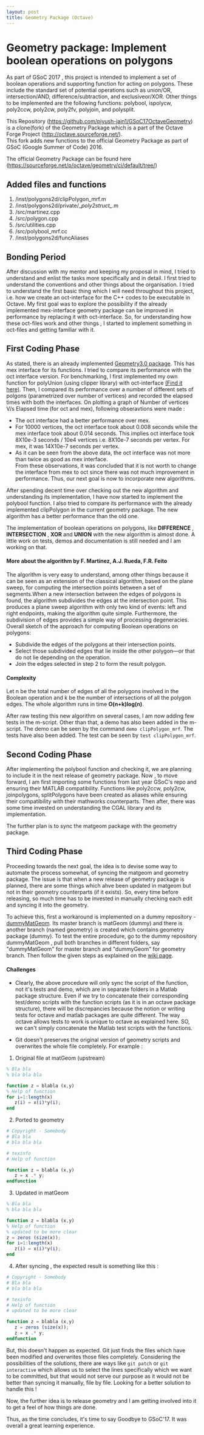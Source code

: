 ```yaml
---
layout: post
title: Geometry Package (Octave)
---
```


# Geometry package: Implement boolean operations on polygons ##
As part of GSoC 2017 , this project is intended to implement a set of boolean operations and supporting function for acting on polygons. These include the standard set of potential operations such as union/OR, intersection/AND, difference/subtraction, and exclusiveor/XOR. Other things to be implemented are the following functions: polybool, ispolycw, poly2ccw, poly2cw, poly2fv, polyjoin, and polysplit.<br/>

This Repository (https://github.com/piyush-jain1/GSoC17OctaveGeometry) is a clone(fork) of the Geometry Package which is a part of the Octave Forge Project (http://octave.sourceforge.net/).</br>
This fork adds new functions to the official Geometry Package as part of GSoC (Google Summer of Code) 2016.

The official Geometry Package can be found here (https://sourceforge.net/p/octave/geometry/ci/default/tree/)

## Added files and functions
1. /inst/polygons2d/clipPolygon_mrf.m
2. /inst/polygons2d/private/\__poly2struct\__.m
3. /src/martinez.cpp
4. /src/polygon.cpp
5. /src/utilities.cpp
6. /src/polybool_mrf.cc
7. /inst/polygons2d/funcAliases

## Bonding Period
After discussion with my mentor and keeping my proposal in mind, I tried to understand and enlist the tasks more specifically and in detail.  I first tried to understand the conventions and other things about the organisation. I tried to understand the first basic thing which I will need throughout this project, i.e. how we create an oct-interface for the C++ codes to be executable in Octave. 
My first goal was to explore the possibility if the already implemented mex-interface geometry package can be improved in performance by replacing it with oct-interface. So, for understanding how these oct-files work and other things , I started to  implement something in oct-files and getting familiar with it.

## First Coding Phase
As stated, there is an already implemented [Geometry3.0 package](https://github.com/piyush-jain1/GSoC17OctaveGeometry). This has mex interface for its functions. I tried to compare its performance with the oct interface version. For benchmarking, I first implemented my own function for polyUnion (using clipper library) with oct-interface [(Find it here)](https://github.com/piyush-jain1/GSoC17OctaveGeometry/tree/master/devel/MyPolyUnion). Then, I compared its performance over a number of different sets of polgons (parametrized over number of vertices) and recorded the elapsed times with both the interfaces. On plotting a graph of Number of vertices V/s Elapsed time (for oct and mex), following obseravtions were made : </br>
- The oct interface had a better performance over mex.
- For 10000 vertices, the oct interface took about 0.008 seconds while the mex interface took about 0.014 seconds. This implies oct interface took 8X10e-3 seconds / 10e4 vertices i.e. 8X10e-7 seconds per vertex. For mex, it was 14X10e-7 seconds per vertex.
- As it can be seen from the above data, the oct interface was not more than twice as good as mex interface.</br>
From these observations, it was concluded that it is not worth to change the interface from mex to oct since there was not much improvement in performance. Thus, our next goal is now to incorporate new algorithms.

After spending decent time over checking out the new algorithm and understanding its implementation, I have now started to implement the polybool function. I also tried to compare its performance with the already implemented clipPolygon in the current geometry package. The new algorithm has a better performance than the old one. 

The implementation of boolean operations on polygons, like **DIFFERENCE** , **INTERSECTION** , **XOR** and **UNION**   with the new algorithm is almost done. A little work on tests, demos and documentation is still needed and I am working on that.

#### More about the algorithm by F. Martínez, A.J. Rueda, F.R. Feito ####
The algorithm is very easy to understand, among other things because it can be seen as an extension of the classical algorithm, based on the plane sweep, for computing the intersection points between a set of segments.When a new intersection between the edges of polygons is found, the algorithm subdivides the edges at the intersection point. This produces a plane sweep algorithm with only two kind of events: left and right endpoints, making the algorithm quite simple. Furthermore, the subdivision of edges provides a simple way of processing degeneracies. </br>
Overall sketch of the approach for computing Boolean operations on polygons:
- Subdivide the edges of the polygons at their intersection points.
- Select those subdivided edges that lie inside the other polygon—or that do not lie depending on the operation.
- Join the edges selected in step 2 to form the result polygon.</br>
#### Complexity ####
Let n be the total number of edges of all the polygons involved in the Boolean operation and k be the number of intersections of all the polygon edges. The whole algorithm runs in time **O(n+k)log(n)**.</br>

After raw testing this new algorithm on several cases, I am now adding few tests in the m-script. Other than that, a demo has also been added in the m-script. The demo can be seen by the command `demo clipPolygon_mrf`. The tests have also been added. The test can be seen by `test clipPolygon_mrf`.

## Second Coding Phase
After implementing the polybool function and checking it, we are planning to include it in the next release of geometry package. 
Now , to move forward, I am first importing some functions from last year GSoC's repo and ensuring their MATLAB compatibility.
Functions like poly2ccw, poly2cw, joinpolygons, splitPolygons have been created as aliases while ensuring their compatibility with their mathworks counterparts. 
Then after, there was some time invested on understanding the CGAL library and its implementation.

The further plan is to sync the matgeom package with the geometry package.

## Third Coding Phase
Proceeding towards the next goal, the idea is to devise some way to automate the process somewhat, of syncing the matgeom and geometry package. The issue is that when a new release of geometry package is planned, there are some things which ahve been updated in matgeom but not in their geometry counterparts (if it exists). So, every time before releasing, so much time has to be invested in manually checking each edit and syncing it into the geometry. 

To achieve this, first a workaround is implemented on a dummy repository - [dummyMatGeom](https://github.com/piyush-jain1/dummyMatGeom/). Its master branch is matGeom (dummy) and there is another branch (named geometry) is created which contains geometry package (dummy). To test the entire procedure, go to the dummy repository dummyMatGeom , pull both branches in different folders, say "dummyMatGeom" for master branch and "dummyGeom" for geometry branch. Then follow the given steps as explained on the [wiki page](http://wiki.octave.org/Geometry_package:GSoC17).

#### Challenges ####

- Clearly, the above procedure will only sync the script of the function, not it's tests and demo, which are in separate folders in a Matlab package structure. Even if we try to concatenate their corresponding test/demo scripts with the function scripts (as it is in an octave package structure), there will be discrepancies because the notion or writing tests for octave and matlab packages are quite different. The way octave allows tests to work is unique to octave as explained here. SO, we can't simply concatenate the Matlab test scripts with the functions. 

- Git doesn't preserves the original version of geometry scripts and overwrites the whole file completely. 
For example :

1. Original file at matGeom (upstream)
~~~~octave
% Bla bla
% bla bla bla

function z = blabla (x,y)
% Help of function
for i=1:length(x)
   z(i) = x(i)*y(i);
end
~~~~

2. Ported to geometry
~~~~octave
# Copyright - Somebody
# Bla bla
# bla bla bla

# texinfo
# Help of function

function z = blabla (x,y)
   z = x .* y;
endfunction
~~~~

3. Updated in matGeom
~~~~octave
% Bla bla
% bla bla bla

function z = blabla (x,y)
% Help of function
% updated to be more clear
z = zeros (size(x));
for i=1:length(x)
   z(i) = x(i)*y(i);
end
~~~~

4. After syncing , the expected result is something like this :
~~~~octave
# Copyright - Somebody
# Bla bla
# bla bla bla

# texinfo
# Help of function
# updated to be more clear

function z = blabla (x,y)
   z = zeros (size(x));
   z = x .* y;
endfunction
~~~~

But, this doesn't happen as expected. Git just finds the files which have been modified and overwrites those files completely.
Considering the possibilities of the solutions, there are ways like `git patch` or `git interactive` which allows us to select the lines specifically which we want to be committed, but that would not serve our purpose as it would not be better than syncing it manually, file by file. Looking for a better solution to handle this !

Now, the further idea is to release geometry and I am getting involved into it to get a feel of how things are done.

Thus, as the time concludes, it's time to say Goodbye to GSoC'17. It was overall a great learning experience.



